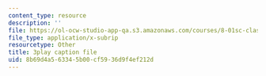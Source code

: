 ```yaml
---
content_type: resource
description: ''
file: https://ol-ocw-studio-app-qa.s3.amazonaws.com/courses/8-01sc-classical-mechanics-fall-2016/8b69d4a563345b00cf5936d9f4ef212d_yA203Lrd39E.srt
file_type: application/x-subrip
resourcetype: Other
title: 3play caption file
uid: 8b69d4a5-6334-5b00-cf59-36d9f4ef212d
---
```

